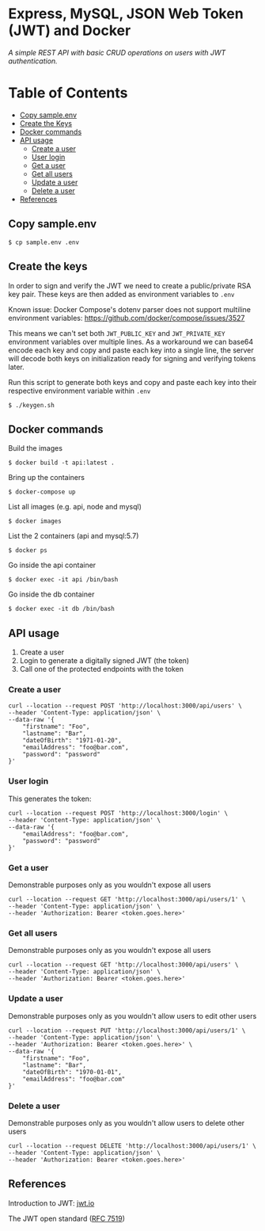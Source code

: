# Express, MySQL, JSON Web Token (JWT) and Docker
_A simple REST API with basic CRUD operations on users with JWT authentication._

# Table of Contents

- [Copy sample.env](#copy-sample.env)
- [Create the Keys](#create-the-keys)
- [Docker commands](#docker-commands)
- [API usage](#api-usage)
  - [Create a user](#create-a-user)
  - [User login](#user-login)
  - [Get a user](#get-a-user)
  - [Get all users](#get-all-users)
  - [Update a user](#update-a-user)
  - [Delete a user](#delete-a-user)
- [References](#references)

## Copy sample.env

    $ cp sample.env .env

## Create the keys
In order to sign and verify the JWT we need to create a public/private RSA key pair. These keys are then added as environment variables to `.env`

Known issue: Docker Compose's dotenv parser does not support multiline environment variables: 
https://github.com/docker/compose/issues/3527

This means we can't set both `JWT_PUBLIC_KEY` and `JWT_PRIVATE_KEY` environment variables over multiple lines. As a workaround we can base64 encode each key and copy and paste each key into a single line, the server will decode both keys on initialization ready for signing and verifying tokens later.

Run this script to generate both keys and copy and paste each key into their respective environment variable within `.env`
    
    $ ./keygen.sh

## Docker commands
Build the images
    
    $ docker build -t api:latest .

Bring up the containers

    $ docker-compose up

List all images (e.g. api, node and mysql)

    $ docker images

List the 2 containers (api and mysql:5.7)
    
    $ docker ps

Go inside the api container

    $ docker exec -it api /bin/bash

Go inside the db container
    
    $ docker exec -it db /bin/bash

## API usage
1. Create a user
2. Login to generate a digitally signed JWT (the token)
3. Call one of the protected endpoints with the token

### Create a user
    curl --location --request POST 'http://localhost:3000/api/users' \
    --header 'Content-Type: application/json' \
    --data-raw '{
	    "firstname": "Foo",
	    "lastname": "Bar",
	    "dateOfBirth": "1971-01-20",
	    "emailAddress": "foo@bar.com",
	    "password": "password"
    }'

### User login 
This generates the token:

    curl --location --request POST 'http://localhost:3000/login' \
    --header 'Content-Type: application/json' \
    --data-raw '{
        "emailAddress": "foo@bar.com",
        "password": "password"
    }'  

### Get a user
Demonstrable purposes only as you wouldn't expose all users

    curl --location --request GET 'http://localhost:3000/api/users/1' \
    --header 'Content-Type: application/json' \
    --header 'Authorization: Bearer <token.goes.here>'

### Get all users
Demonstrable purposes only as you wouldn't expose all users

    curl --location --request GET 'http://localhost:3000/api/users' \
    --header 'Content-Type: application/json' \
    --header 'Authorization: Bearer <token.goes.here>'

### Update a user
Demonstrable purposes only as you wouldn't allow users to edit other users

    curl --location --request PUT 'http://localhost:3000/api/users/1' \
    --header 'Content-Type: application/json' \
    --header 'Authorization: Bearer <token.goes.here>' \
    --data-raw '{
        "firstname": "Foo",
        "lastname": "Bar",
        "dateOfBirth": "1970-01-01",
        "emailAddress": "foo@bar.com"
    }'

### Delete a user
Demonstrable purposes only as you wouldn't allow users to delete other users

    curl --location --request DELETE 'http://localhost:3000/api/users/1' \
    --header 'Content-Type: application/json' \
    --header 'Authorization: Bearer <token.goes.here>'

## References
Introduction to JWT: [jwt.io](https://jwt.io)

The JWT open standard ([RFC 7519](https://tools.ietf.org/html/rfc7519))
